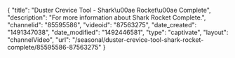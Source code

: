 {
    "title": "Duster Crevice Tool - Shark\u00ae Rocket\u00ae Complete",
    "description": "For more information about Shark Rocket Complete.",
    "channelid": "85595586",
    "videoid": "87563275",
    "date_created": "1491347038",
    "date_modified": "1492446581",
    "type": "captivate",
    "layout": "channelVideo",
    "url": "\/seasonal\/duster-crevice-tool-shark-rocket-complete\/85595586-87563275"
}